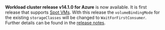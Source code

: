 **Workload cluster release v14.1.0 for Azure** is now available. It is first release that supports [Spot VMs](https://azure.microsoft.com/en-us/pricing/spot/). With this release the `volumeBindingMode` for the existing `storageClasses` will be changed to `WaitForFirstConsumer`. Further details can be found in the [release notes](https://docs.giantswarm.io/changes/workload-cluster-releases-azure/releases/azure-v14.1.0/).
